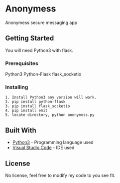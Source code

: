 # Anonymess
Anonymess secure messaging app

## Getting Started

You will need Python3 with flask.

### Prerequisites

Python3
Python-Flask
flask_socketio

### Installing
```
1. Install Python3 any version will work.
2. pip install python-flask
3. pip install flask_socketio
4. pip install emit
5. locate directory, python anonymess.py
```

## Built With

* [Python3](https://www.python.org/download/releases/3.0/) -  Programming language used
* [Visual Studio Code](https://code.visualstudio.com/) -  IDE used

## License

No license, feel free to modify my code to you see fit.
